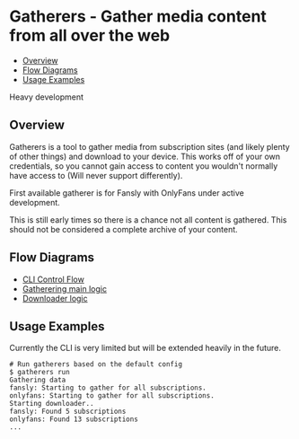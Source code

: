 # Gatherers - Gather media content from all over the web

- [Overview](#overview)
- [Flow Diagrams](#flow-diagrams)
- [Usage Examples](#usage-examples)

Heavy development

## Overview

Gatherers is a tool to gather media from subscription sites (and likely plenty of other things) and download to your device.
This works off of your own credentials, so you cannot gain access to content you wouldn't normally have access to (Will never support differently).

First available gatherer is for Fansly with OnlyFans under active development.

This is still early times so there is a chance not all content is gathered. This should not be considered a complete archive of your content.

## Flow Diagrams

- [CLI Control Flow](flows/cli.md)
- [Gatherering main logic](flows/gatherering.md)
- [Downloader logic](flows/downloader.md)

## Usage Examples

Currently the CLI is very limited but will be extended heavily in the future.

```shell
# Run gatherers based on the default config
$ gatherers run
Gathering data
fansly: Starting to gather for all subscriptions.
onlyfans: Starting to gather for all subscriptions.
Starting downloader..
fansly: Found 5 subscriptions
onlyfans: Found 13 subscriptions
...
```
